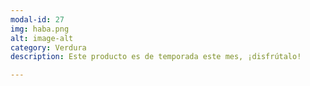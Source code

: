 ```yaml
---
modal-id: 27
img: haba.png
alt: image-alt
category: Verdura
description: Este producto es de temporada este mes, ¡disfrútalo!

---
```

